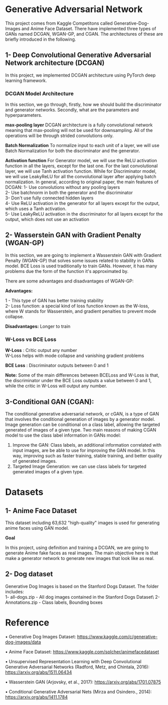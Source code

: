 # Generative Adversarial Network
This project comes from Kaggle Competitons called Generative-Dog-Images and Anime Face Dataset. 
There have implemented three types of GANs named DCGAN, WGAN-GP, and CGAN. The architectures of these are briefly introduced in the following.

## 1- Deep Convolutional Generative Adversarial Network architecture (DCGAN)

In this project, we implemented DCGAN architecture using PyTorch deep learning framework.

### DCGAN Model Architecture

In this section, we go through, firstly, how we should build the discriminator and generator networks. Secondly, what are the parameters and hyperparameters.

**max-pooling layer**
DCGAN architecture is a fully convolutional network meaning that max-pooling will not be used for downsampling. All of the operations will be through strided convolutions only.

**Batch Normalization**
To normalize input to each unit of a layer, we will use Batch Normalization for both the discriminator and the generator.

**Activation function**
For Generator model, we will use the ReLU activation function in all the layers, except for the last one. For the last convolutional layer, we will use Tanh activation function.
While for Discriminator model, we will use LeakyReLU for all the convolutional layer after applying batch normalization.
In general, according to original paper, the main features of DCGAN:
1- Use convolutions without any pooling layers\
2- Use batchnorm in both the generator and the discriminator\
3- Don't use fully connected hidden layers\
4- Use ReLU activation in the generator for all layers except for the output, which uses a Tanh activation.\
5- Use LeakyReLU activation in the discriminator for all layers except for the output, which does not use an activation

## 2- Wasserstein GAN with Gradient Penalty (WGAN-GP)

In this section, we are going to implement a Wasserstein GAN with Gradient Penalty (WGAN-GP) that solves some issues related to stability in GANs model.
BCE Loss is used traditionally to train GANs. However, it has many problems due the form of the function it's approximated by.

There are some advantages and disadvantages of WGAN-GP:

**Advantages:**

1 - This type of GAN has better training stability\
2- Loss function: a special kind of loss function known as the W-loss, where W stands for Wasserstein, and gradient penalties to prevent mode collapse. 

**Disadvantages:**
Longer to train

### W-Loss vs BCE Loss

**W-Loss** : Critic output any number\
W-Loss helps with mode collapse and vanishing gradient problems

**BCE Loss** : Discriminator outputs between 0 and 1

**Note:** 
Some of the main differences between BCELoss and W-Loss is that, the discriminator under the BCE Loss outputs a value between 0 and 1, while the critic in W-Loss will output any number.

## 3-Conditional GAN (CGAN):

The conditional generative adversarial network, or cGAN, is a type of GAN that involves the conditional generation of images by a generator model.
Image generation can be conditional on a class label, allowing the targeted generated of images of a given type.
Two main reasons of making CGAN model to use the class label information in GANs model:
    
1. Improve the GAN:
Class labels, an additional information correlated with input images, are be able to use for improving the GAN model.
In this way, improving such as faster training, stable training, and better quality of generated images.
 2. Targeted Image Generation:
 we can use class labels for targeted generated images of a given type.

# Datasets
## 1- Anime Face Dataset

This dataset including  63,632 "high-quality" images is used for generating anime faces using GAN model.

**Goal**

In this project, using definition and training a DCGAN, we are going to generate Anime fake faces as real images.
The main objective here is that make a generator network to generate new images that look like as real.

## 2- Dog dataset
Generative Dog Images is based on the Stanford Dogs Dataset. The folder includes:\
1- all-dogs.zip - All dog images contained in the Stanford Dogs Dataset\ 
2- Annotations.zip - Class labels, Bounding boxes

# Reference
•	Generative Dog Images Dataset: https://www.kaggle.com/c/generative-dog-images/data

•	Anime Face Dataset: https://www.kaggle.com/splcher/animefacedataset

•	Unsupervised Representation Learning with Deep Convolutional Generative Adversarial Networks (Radford, Metz, and Chintala, 2016): https://arxiv.org/abs/1511.06434

•	Wasserstein GAN (Arjovsky, et al., 2017): https://arxiv.org/abs/1701.07875

•	Conditional Generative Adversarial Nets (Mirza and Osindero., 2014): https://arxiv.org/abs/1411.1784


